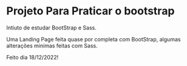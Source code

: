 # Projeto Para Praticar o bootstrap

Intiuto de estudar BootStrap e Sass.

Uma Landing Page feita quase por completa com BootStrap, algumas alterações minimas feitas com Sass.

Feito dia 18/12/2022!